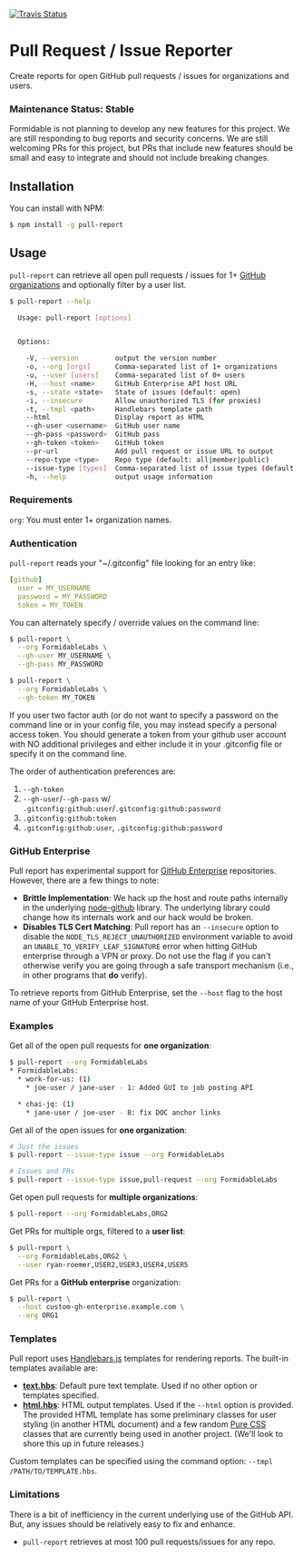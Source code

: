 [![Travis Status][trav_img]][trav_site]

# Pull Request / Issue Reporter
Create reports for open GitHub pull requests / issues for organizations and users.

### Maintenance Status: Stable

Formidable is not planning to develop any new features for this project. We are still responding to bug reports and security concerns. We are still welcoming PRs for this project, but PRs that include new features should be small and easy to integrate and should not include breaking changes.

## Installation

You can install with NPM:

```sh
$ npm install -g pull-report
```

## Usage
`pull-report` can retrieve all open pull requests / issues for 1+
[GitHub organizations](https://github.com/blog/674-introducing-organizations)
and optionally filter by a user list.

```sh
$ pull-report --help

  Usage: pull-report [options]


  Options:

    -V, --version         output the version number
    -o, --org [orgs]      Comma-separated list of 1+ organizations
    -u, --user [users]    Comma-separated list of 0+ users
    -H, --host <name>     GitHub Enterprise API host URL
    -s, --state <state>   State of issues (default: open)
    -i, --insecure        Allow unauthorized TLS (for proxies)
    -t, --tmpl <path>     Handlebars template path
    --html                Display report as HTML
    --gh-user <username>  GitHub user name
    --gh-pass <password>  GitHub pass
    --gh-token <token>    GitHub token
    --pr-url              Add pull request or issue URL to output
    --repo-type <type>    Repo type (default: all|member|public)
    --issue-type [types]  Comma-separated list of issue types (default: pull-request|issue)
    -h, --help            output usage information
```

### Requirements

`org`: You must enter 1+ organization names.

### Authentication

`pull-report` reads your "~/.gitconfig" file looking for an entry like:

```yml
[github]
  user = MY_USERNAME
  password = MY_PASSWORD
  token = MY_TOKEN
```

You can alternately specify / override values on the command line:

```sh
$ pull-report \
  --org FormidableLabs \
  --gh-user MY_USERNAME \
  --gh-pass MY_PASSWORD

$ pull-report \
  --org FormidableLabs \
  --gh-token MY_TOKEN
```

If you user two factor auth (or do not want to specify a password on
the command line or in your config file, you may instead specify a
personal access token.  You should generate a token from your github
user account with NO additional privileges and either include it in
your .gitconfig file or specify it on the command line.

The order of authentication preferences are:

1. `--gh-token`
2. `--gh-user`/`--gh-pass` w/ `.gitconfig:github:user`/`.gitconfig:github:password`
3. `.gitconfig:github:token`
4. `.gitconfig:github:user`, `.gitconfig:github:password`

### GitHub Enterprise

Pull report has experimental support for
[GitHub Enterprise](https://enterprise.github.com/) repositories. However,
there are a few things to note:

* **Brittle Implementation**: We hack up the host and route paths internally
  in the underlying [node-github](https://github.com/ajaxorg/node-github)
  library. The underlying library could change how its internals work and
  our hack would be broken.
* **Disables TLS Cert Matching**: Pull report has an `--insecure` option to
  disable the `NODE_TLS_REJECT_UNAUTHORIZED` environment variable to avoid an
  `UNABLE_TO_VERIFY_LEAF_SIGNATURE` error when hitting GitHub enterprise through
  a VPN or proxy. Do not use the flag if you can't otherwise verify you are
  going through a safe transport mechanism (i.e., in other programs that **do**
  verify).

To retrieve reports from GitHub Enterprise, set the `--host` flag to the
host name of your GitHub Enterprise host.

### Examples

Get all of the open pull requests for **one organization**:

```sh
$ pull-report --org FormidableLabs
* FormidableLabs:
  * work-for-us: (1)
    * joe-user / jane-user - 1: Added GUI to job posting API

  * chai-jq: (1)
    * jane-user / joe-user - 8: fix DOC anchor links
```

Get all of the open issues for **one organization**:

```sh
# Just the issues
$ pull-report --issue-type issue --org FormidableLabs

# Issues and PRs
$ pull-report --issue-type issue,pull-request --org FormidableLabs
```

Get open pull requests for **multiple organizations**:

```sh
$ pull-report --org FormidableLabs,ORG2
```

Get PRs for multiple orgs, filtered to a **user list**:

```sh
$ pull-report \
  --org FormidableLabs,ORG2 \
  --user ryan-roemer,USER2,USER3,USER4,USER5
```

Get PRs for a **GitHub enterprise** organization:

```sh
$ pull-report \
  --host custom-gh-enterprise.example.com \
  --org ORG1
```

### Templates

Pull report uses [Handlebars.js](http://handlebarsjs.com/) templates for
rendering reports. The built-in templates available are:

* **[text.hbs](./templates/text.hbs)**: Default pure text template. Used if no
  other option or templates specified.
* **[html.hbs](./templates/html.hbs)**: HTML output templates. Used if the
  `--html` option is provided. The provided HTML template has some
  preliminary classes for user styling (in another HTML document) and
  a few random [Pure CSS](http://purecss.io/) classes that are currently
  being used in another project. (We'll look to shore this up in future
  releases.)

Custom templates can be specified using the command option:
`--tmpl /PATH/TO/TEMPLATE.hbs`.

### Limitations

There is a bit of inefficiency in the current underlying use of the GitHub API.
But, any issues should be relatively easy to fix and enhance.

* `pull-report` retrieves at most 100 pull requests/issues for any repo.

[trav_img]: https://api.travis-ci.org/FormidableLabs/pull-report.svg
[trav_site]: https://travis-ci.org/FormidableLabs/pull-report
